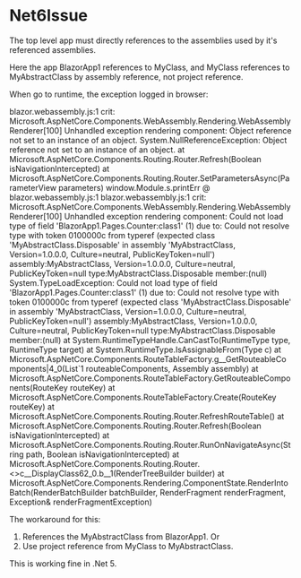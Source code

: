# Net6Issue

The top level app must directly references to the assemblies used by it's referenced assemblies.

Here the app BlazorApp1 references to MyClass, and MyClass references to MyAbstractClass by assembly reference, not project reference.

When go to runtime, the exception logged in browser:

blazor.webassembly.js:1 crit: Microsoft.AspNetCore.Components.WebAssembly.Rendering.WebAssemblyRenderer[100]
      Unhandled exception rendering component: Object reference not set to an instance of an object.
System.NullReferenceException: Object reference not set to an instance of an object.
   at Microsoft.AspNetCore.Components.Routing.Router.Refresh(Boolean isNavigationIntercepted)
   at Microsoft.AspNetCore.Components.Routing.Router.SetParametersAsync(ParameterView parameters)
window.Module.s.printErr @ blazor.webassembly.js:1
blazor.webassembly.js:1 crit: Microsoft.AspNetCore.Components.WebAssembly.Rendering.WebAssemblyRenderer[100]
      Unhandled exception rendering component: Could not load type of field 'BlazorApp1.Pages.Counter:class1' (1) due to: Could not resolve type with token 0100000c from typeref (expected class 'MyAbstractClass.Disposable' in assembly 'MyAbstractClass, Version=1.0.0.0, Culture=neutral, PublicKeyToken=null') assembly:MyAbstractClass, Version=1.0.0.0, Culture=neutral, PublicKeyToken=null type:MyAbstractClass.Disposable member:(null)
System.TypeLoadException: Could not load type of field 'BlazorApp1.Pages.Counter:class1' (1) due to: Could not resolve type with token 0100000c from typeref (expected class 'MyAbstractClass.Disposable' in assembly 'MyAbstractClass, Version=1.0.0.0, Culture=neutral, PublicKeyToken=null') assembly:MyAbstractClass, Version=1.0.0.0, Culture=neutral, PublicKeyToken=null type:MyAbstractClass.Disposable member:(null)
   at System.RuntimeTypeHandle.CanCastTo(RuntimeType type, RuntimeType target)
   at System.RuntimeType.IsAssignableFrom(Type c)
   at Microsoft.AspNetCore.Components.RouteTableFactory.<GetRouteableComponents>g__GetRouteableComponents|4_0(List`1 routeableComponents, Assembly assembly)
   at Microsoft.AspNetCore.Components.RouteTableFactory.GetRouteableComponents(RouteKey routeKey)
   at Microsoft.AspNetCore.Components.RouteTableFactory.Create(RouteKey routeKey)
   at Microsoft.AspNetCore.Components.Routing.Router.RefreshRouteTable()
   at Microsoft.AspNetCore.Components.Routing.Router.Refresh(Boolean isNavigationIntercepted)
   at Microsoft.AspNetCore.Components.Routing.Router.RunOnNavigateAsync(String path, Boolean isNavigationIntercepted)
   at Microsoft.AspNetCore.Components.Routing.Router.<>c__DisplayClass62_0.<RunOnNavigateAsync>b__1(RenderTreeBuilder builder)
   at Microsoft.AspNetCore.Components.Rendering.ComponentState.RenderIntoBatch(RenderBatchBuilder batchBuilder, RenderFragment renderFragment, Exception& renderFragmentException)
   
   The workaround for this:
   1. References the MyAbstractClass from BlazorApp1. Or
   2. Use project reference from MyClass to MyAbstractClass.
   
   This is working fine in .Net 5.
   
